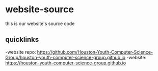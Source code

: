 # website-source
this is our website's source code

## quicklinks
-website repo: https://github.com/Houston-Youth-Computer-Science-Group/houston-youth-computer-science-group.github.io
-website: https://houston-youth-computer-science-group.github.io
